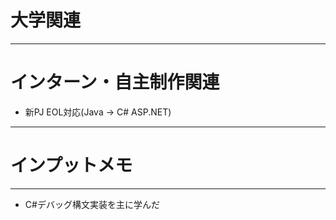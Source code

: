 # 大学関連
* * *
# インターン・自主制作関連
- 新PJ EOL対応(Java -> C# ASP.NET)
* * *
# インプットメモ
* * *
- C#デバッグ構文実装を主に学んだ
